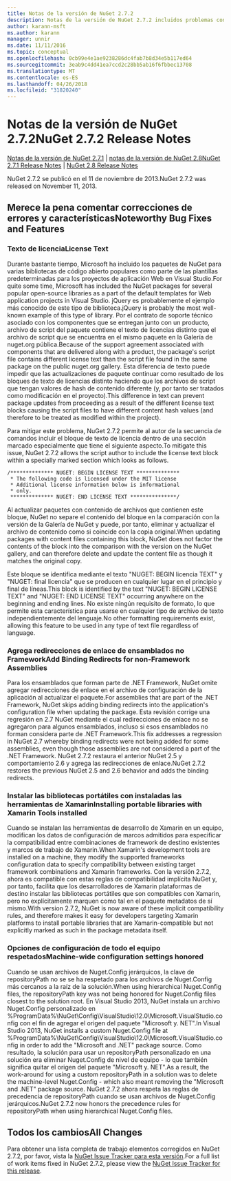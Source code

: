 ```yaml
---
title: Notas de la versión de NuGet 2.7.2
description: Notas de la versión de NuGet 2.7.2 incluidos problemas conocidos, correcciones de errores, las funciones agregadas y dcr.
author: karann-msft
ms.author: karann
manager: unnir
ms.date: 11/11/2016
ms.topic: conceptual
ms.openlocfilehash: 0cb99e4e1ae9238286dc4fab7b8d34e5b117ed64
ms.sourcegitcommit: 3eab9c4dd41ea7ccd2c28bb5ab16f6fbbec13708
ms.translationtype: MT
ms.contentlocale: es-ES
ms.lasthandoff: 04/26/2018
ms.locfileid: "31820240"
---
```

# <a name="nuget-272-release-notes"></a><span data-ttu-id="b7ee4-103">Notas de la versión de NuGet 2.7.2</span><span class="sxs-lookup"><span data-stu-id="b7ee4-103">NuGet 2.7.2 Release Notes</span></span>

<span data-ttu-id="b7ee4-104">[Notas de la versión de NuGet 2.7.1](../release-notes/nuget-2.7.1.md) | [notas de la versión de NuGet 2.8](../release-notes/nuget-2.8.md)</span><span class="sxs-lookup"><span data-stu-id="b7ee4-104">[NuGet 2.7.1 Release Notes](../release-notes/nuget-2.7.1.md) | [NuGet 2.8 Release Notes](../release-notes/nuget-2.8.md)</span></span>

<span data-ttu-id="b7ee4-105">NuGet 2.7.2 se publicó en el 11 de noviembre de 2013.</span><span class="sxs-lookup"><span data-stu-id="b7ee4-105">NuGet 2.7.2 was released on November 11, 2013.</span></span>

## <a name="noteworthy-bug-fixes-and-features"></a><span data-ttu-id="b7ee4-106">Merece la pena comentar correcciones de errores y características</span><span class="sxs-lookup"><span data-stu-id="b7ee4-106">Noteworthy Bug Fixes and Features</span></span>

### <a name="license-text"></a><span data-ttu-id="b7ee4-107">Texto de licencia</span><span class="sxs-lookup"><span data-stu-id="b7ee4-107">License Text</span></span>
<span data-ttu-id="b7ee4-108">Durante bastante tiempo, Microsoft ha incluido los paquetes de NuGet para varias bibliotecas de código abierto populares como parte de las plantillas predeterminadas para los proyectos de aplicación Web en Visual Studio.</span><span class="sxs-lookup"><span data-stu-id="b7ee4-108">For quite some time, Microsoft has included the NuGet packages for several popular open-source libraries as a part of the default templates for Web application projects in Visual Studio.</span></span> <span data-ttu-id="b7ee4-109">jQuery es probablemente el ejemplo más conocido de este tipo de biblioteca.</span><span class="sxs-lookup"><span data-stu-id="b7ee4-109">jQuery is probably the most well-known example of this type of library.</span></span> <span data-ttu-id="b7ee4-110">Por el contrato de soporte técnico asociado con los componentes que se entregan junto con un producto, archivo de script del paquete contiene el texto de licencias distinto que el archivo de script que se encuentra en el mismo paquete en la Galería de nuget.org pública.</span><span class="sxs-lookup"><span data-stu-id="b7ee4-110">Because of the support agreement associated with components that are delivered along with a product, the package's script file contains different license text than the script file found in the same package on the public nuget.org gallery.</span></span> <span data-ttu-id="b7ee4-111">Esta diferencia de texto puede impedir que las actualizaciones de paquete continuar como resultado de los bloques de texto de licencias distinto haciendo que los archivos de script que tengan valores de hash de contenido diferente (y, por tanto ser tratados como modificación en el proyecto).</span><span class="sxs-lookup"><span data-stu-id="b7ee4-111">This difference in text can prevent package updates from proceeding as a result of the different license text blocks causing the script files to have different content hash values (and therefore to be treated as modified within the project).</span></span>

<span data-ttu-id="b7ee4-112">Para mitigar este problema, NuGet 2.7.2 permite al autor de la secuencia de comandos incluir el bloque de texto de licencia dentro de una sección marcado especialmente que tiene el siguiente aspecto.</span><span class="sxs-lookup"><span data-stu-id="b7ee4-112">To mitigate this issue, NuGet 2.7.2 allows the script author to include the license text block within a specially marked section which looks as follows.</span></span>

    /************** NUGET: BEGIN LICENSE TEXT **************
     * The following code is licensed under the MIT license
     * Additional license information below is informational
     * only.
     ************** NUGET: END LICENSE TEXT ***************/

<span data-ttu-id="b7ee4-113">Al actualizar paquetes con contenido de archivos que contienen este bloque, NuGet no separe el contenido del bloque en la comparación con la versión de la Galería de NuGet y puede, por tanto, eliminar y actualizar el archivo de contenido como si coincide con la copia original.</span><span class="sxs-lookup"><span data-stu-id="b7ee4-113">When updating packages with content files containing this block, NuGet does not factor the contents of the block into the comparison with the version on the NuGet gallery, and can therefore delete and update the content file as though it matches the original copy.</span></span>

<span data-ttu-id="b7ee4-114">Este bloque se identifica mediante el texto "NUGET: BEGIN licencia TEXT" y "NUGET: final licencia" que se producen en cualquier lugar en el principio y final de líneas.</span><span class="sxs-lookup"><span data-stu-id="b7ee4-114">This block is identified by the text "NUGET: BEGIN LICENSE TEXT" and "NUGET: END LICENSE TEXT" occurring anywhere on the beginning and ending lines.</span></span>  <span data-ttu-id="b7ee4-115">No existe ningún requisito de formato, lo que permite esta característica para usarse en cualquier tipo de archivo de texto independientemente del lenguaje.</span><span class="sxs-lookup"><span data-stu-id="b7ee4-115">No other formatting requirements exist, allowing this feature to be used in any type of text file regardless of language.</span></span>

### <a name="add-binding-redirects-for-non-framework-assemblies"></a><span data-ttu-id="b7ee4-116">Agrega redirecciones de enlace de ensamblados no Framework</span><span class="sxs-lookup"><span data-stu-id="b7ee4-116">Add Binding Redirects for non-Framework Assemblies</span></span>
<span data-ttu-id="b7ee4-117">Para los ensamblados que forman parte de .NET Framework, NuGet omite agregar redirecciones de enlace en el archivo de configuración de la aplicación al actualizar el paquete.</span><span class="sxs-lookup"><span data-stu-id="b7ee4-117">For assemblies that are part of the .NET Framework, NuGet skips adding binding redirects into the application's configuration file when updating the package.</span></span> <span data-ttu-id="b7ee4-118">Esta revisión corrige una regresión en 2.7 NuGet mediante el cual redirecciones de enlace no se agregaron para algunos ensamblados, incluso si esos ensamblados no forman considera parte de .NET Framework.</span><span class="sxs-lookup"><span data-stu-id="b7ee4-118">This fix addresses a regression in NuGet 2.7 whereby binding redirects were not being added for some assemblies, even though those assemblies are not considered a part of the .NET Framework.</span></span> <span data-ttu-id="b7ee4-119">NuGet 2.7.2 restaura el anterior NuGet 2.5 y comportamiento 2.6 y agrega las redirecciones de enlace.</span><span class="sxs-lookup"><span data-stu-id="b7ee4-119">NuGet 2.7.2 restores the previous NuGet 2.5 and 2.6 behavior and adds the binding redirects.</span></span>

### <a name="installing-portable-libraries-with-xamarin-tools-installed"></a><span data-ttu-id="b7ee4-120">Instalar las bibliotecas portátiles con instaladas las herramientas de Xamarin</span><span class="sxs-lookup"><span data-stu-id="b7ee4-120">Installing portable libraries with Xamarin Tools installed</span></span>
<span data-ttu-id="b7ee4-121">Cuando se instalan las herramientas de desarrollo de Xamarin en un equipo, modifican los datos de configuración de marcos admitidos para especificar la compatibilidad entre combinaciones de framework de destino existentes y marcos de trabajo de Xamarin.</span><span class="sxs-lookup"><span data-stu-id="b7ee4-121">When Xamarin's development tools are installed on a machine, they modify the supported frameworks configuration data to specify compatibility between existing target framework combinations and Xamarin frameworks.</span></span> <span data-ttu-id="b7ee4-122">Con la versión 2.7.2, ahora es compatible con estas reglas de compatibilidad implícita NuGet y, por tanto, facilita que los desarrolladores de Xamarin plataformas de destino instalar las bibliotecas portátiles que son compatibles con Xamarin, pero no explícitamente marquen como tal en el paquete metadatos de sí mismo.</span><span class="sxs-lookup"><span data-stu-id="b7ee4-122">With version 2.7.2, NuGet is now aware of these implicit compatibility rules, and therefore makes it easy for developers targeting Xamarin platforms to install portable libraries that are Xamarin-compatible but not explicitly marked as such in the package metadata itself.</span></span>

### <a name="machine-wide-configuration-settings-honored"></a><span data-ttu-id="b7ee4-123">Opciones de configuración de todo el equipo respetados</span><span class="sxs-lookup"><span data-stu-id="b7ee4-123">Machine-wide configuration settings honored</span></span>
<span data-ttu-id="b7ee4-124">Cuando se usan archivos de Nuget.Config jerárquicos, la clave de repositoryPath no se se ha respetado para los archivos de Nuget.Config más cercanos a la raíz de la solución.</span><span class="sxs-lookup"><span data-stu-id="b7ee4-124">When using hierarchical Nuget.Config files, the repositoryPath key was not being honored for Nuget.Config files closest to the solution root.</span></span> <span data-ttu-id="b7ee4-125">En Visual Studio 2013, NuGet instala un archivo Nuget.Config personalizado en %ProgramData%\NuGet\Config\VisualStudio\12.0\Microsoft.VisualStudio.config con el fin de agregar el origen del paquete "Microsoft y. NET".</span><span class="sxs-lookup"><span data-stu-id="b7ee4-125">In Visual Studio 2013, NuGet installs a custom Nuget.Config file at %ProgramData%\NuGet\Config\VisualStudio\12.0\Microsoft.VisualStudio.config in order to add the "Microsoft and .NET" package source.</span></span> <span data-ttu-id="b7ee4-126">Como resultado, la solución para usar un repositoryPath personalizado en una solución era eliminar Nuget.Config de nivel de equipo - lo que también significa quitar el origen del paquete "Microsoft y. NET".</span><span class="sxs-lookup"><span data-stu-id="b7ee4-126">As a result, the work-around for using a custom repositoryPath in a solution was to delete the machine-level Nuget.Config - which also meant removing the "Microsoft and .NET" package source.</span></span> <span data-ttu-id="b7ee4-127">NuGet 2.7.2 ahora respeta las reglas de precedencia de repositoryPath cuando se usan archivos de Nuget.Config jerárquicos.</span><span class="sxs-lookup"><span data-stu-id="b7ee4-127">NuGet 2.7.2 now honors the precedence rules for repositoryPath when using hierarchical Nuget.Config files.</span></span>

## <a name="all-changes"></a><span data-ttu-id="b7ee4-128">Todos los cambios</span><span class="sxs-lookup"><span data-stu-id="b7ee4-128">All Changes</span></span>
<span data-ttu-id="b7ee4-129">Para obtener una lista completa de trabajo elementos corregidos en NuGet 2.7.2, por favor, vista la [NuGet Issue Tracker para esta versión](https://nuget.codeplex.com/workitem/list/advanced?keyword=&status=All&type=All&priority=All&release=NuGet%202.7.2&assignedTo=All&component=All&sortField=LastUpdatedDate&sortDirection=Descending&page=0&reasonClosed=Fixed).</span><span class="sxs-lookup"><span data-stu-id="b7ee4-129">For a full list of work items fixed in NuGet 2.7.2, please view the [NuGet Issue Tracker for this release](https://nuget.codeplex.com/workitem/list/advanced?keyword=&status=All&type=All&priority=All&release=NuGet%202.7.2&assignedTo=All&component=All&sortField=LastUpdatedDate&sortDirection=Descending&page=0&reasonClosed=Fixed).</span></span>
